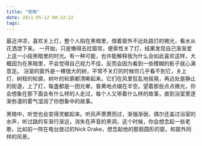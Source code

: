 ```yaml
---
title: "夜晚"
date: 2011-05-12 00:32:22
tags:
---
```


最近冲凉，喜欢关上灯，整个人陷在黑暗里，借着窗外不远处路灯的微光，看水从花洒泄下来。 一开始，只是懒得去拉窗帘，便索性关了灯，结果发现自己渐渐爱上这一小段黑暗里的时光。有一种可能，也许能解释我为什么会如此喜欢这样，大概因为在黑暗里，不会觉得自己视力不佳，反而会因为看到一些模糊的影子就心满意足。 浴室的窗外是一棵很大的树，平常不关灯的时候你几乎看不到它，关上灯，树枝的轮廓，树叶的轮廓都清晰起来。它们在风里狂乱地摇晃，再远处是静止的街道，上了灯，每盏都是一团光晕，昏黄地点缀在半空。望着那些点点微光，你会想象在那下面会有什么样的人走过，每个人又带着什么样的故事，直到浴室里逐渐弥漫的雾气湿润了你想象中的故事。 

黑暗中，听觉也会变得灵敏起来。听风声萧萧而过，渐强渐弱，偶尔还盖过浴室的水声，听过路的车渐行渐远，消失在声音的黑洞，这个时候，你会想念起一些老歌，比如前一阵在电台放过的Nick Drake，想念起他的那扇圆形的窗，和窗外同样的风景。